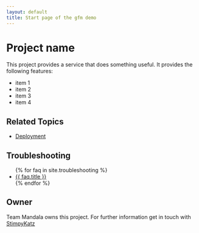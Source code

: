 ```yaml
---
layout: default
title: Start page of the gfm demo
---
```


# Project name
This project provides a service that does something useful. It provides the following features:

* item 1
* item 2
* item 3
* item 4

## Related Topics
* [Deployment](deployment.html)

## Troubleshooting
<ul>			
{% for faq in site.troubleshooting %}
  <li>				
	<a href="{{ faq.url }}">{{ faq.title }}</a>				
  </li>
{% endfor %}
</ul>

## Owner
Team Mandala owns this project. For further information get in touch with [StimpyKatz](https://github.com/StimpyKatz)
